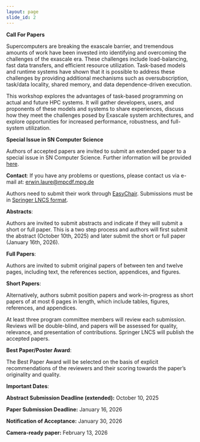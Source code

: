 ```yaml
--- 
layout: page 
slide_id: 2 
---
```


<div class="row mt-xs-0 mt-sm-0 mt-md-1 mt-lg-2 mt-xl-3 mb-xs-2 mb-sm-2">

<div class="col-sm-12 col-xs-12 col-md-6 col-lg-6 col-xl-6 text-justify conference-text" markdown="1">

**Call For Papers**

Supercomputers are breaking the exascale barrier, and tremendous
amounts of work have been invested into identifying and overcoming the
challenges of the exascale era. These challenges include
load-balancing, fast data transfers, and efficient resource
utilization. Task-based models and runtime systems have shown that it
is possible to address these challenges by providing additional
mechanisms such as oversubscription, task/data locality, shared
memory, and data dependence-driven execution. 

This workshop explores the advantages of task-based programming on
actual and future HPC systems. It will gather developers, users, and
proponents of these models and systems to share experiences, discuss
how they meet the challenges posed by Exascale system architectures,
and explore opportunities for increased performance, robustness, and
full-system utilization.

</div>

<div class="col-sm-12 col-xs-12 col-md-6 col-lg-6 col-xl-6 conference-text text-justify" markdown="1">

**Special Issue in SN Computer Science**

Authors of accepted papers are invited to submit an extended paper to a special issue in SN Computer Science. Further information will be provided [here](https://wamta26.stellar-group.org/special-issue). 

**Contact**:
If you have any problems or questions, please contact us via e-mail at: erwin.laure@mpcdf.mpg.de 

Authors need to submit their work through [EasyChair](https://easychair.org/conferences?conf=wamta26). Submissions must
be in [Springer LNCS format](https://www.springer.com/gp/computer-science/lncs/conference-proceedings-guidelines).


**Abstracts**:

Authors are invited to submit abstracts and indicate if they will
submit a short or full paper. This is a two step process and authors
will first submit the abstract (October 10th, 2025) and later submit
the short or full paper (January 16th, 2026).


**Full Papers**:

Authors are invited to submit original papers of between ten and
twelve pages, including text, the references section, appendices, and
figures.


**Short Papers**:

Alternatively, authors submit position papers and work-in-progress as
short papers of at most 6 pages in length, which include tables,
figures, references, and appendices.

At least three program committee members will review each
submission. Reviews will be double-blind, and papers will be assessed
for quality, relevance, and presentation of contributions. Springer
LNCS will publish the accepted papers.

**Best Paper/Poster Award**:

The Best Paper Award will be selected on the basis of explicit
recommendations of the reviewers and their scoring towards the paper’s
originality and quality. 

**Important Dates**:

**Abstract Submission Deadline (extended):** October 10, 2025

**Paper Submission Deadline:** January 16, 2026

**Notification of Acceptance:** January 30, 2026

**Camera-ready paper:** February 13, 2026

</div>

</div>
